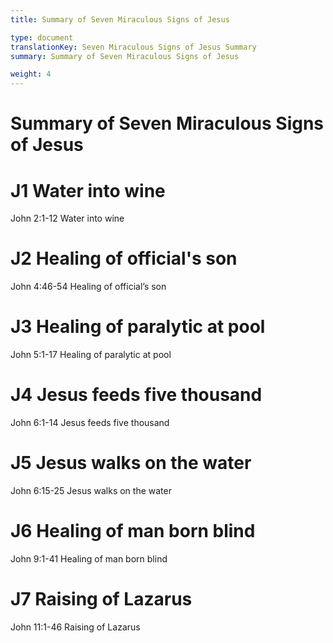 ```yaml
---
title: Summary of Seven Miraculous Signs of Jesus

type: document
translationKey: Seven Miraculous Signs of Jesus Summary
summary: Summary of Seven Miraculous Signs of Jesus

weight: 4
---
```

# Summary of Seven Miraculous Signs of Jesus

# J1 Water into wine

John 2:1-12 Water into wine
# J2 Healing of official's son

John 4:46-54 Healing of official’s son
# J3 Healing of paralytic at pool

John 5:1-17 Healing of paralytic at pool
# J4 Jesus feeds five thousand

John 6:1-14 Jesus feeds five thousand
# J5 Jesus walks on the water

John 6:15-25 Jesus walks on the water
# J6 Healing of man born blind

John 9:1-41 Healing of man born blind
# J7 Raising of Lazarus

John 11:1-46 Raising of Lazarus